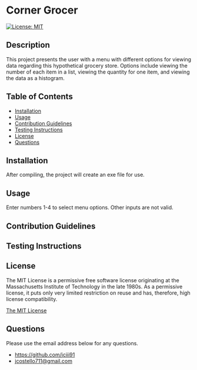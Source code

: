 # Corner Grocer

[![License: MIT](https://img.shields.io/badge/License-MIT-yellow.svg)](https://opensource.org/licenses/MIT)

## Description

This project presents the user with a menu with different options for viewing data regarding this hypothetical grocery store. Options include viewing the number of each item in a list, viewing the quantity for one item, and viewing the data as a histogram.

## Table of Contents

- [Installation](#installation)
- [Usage](#usage)
- [Contribution Guidelines](#contribution-guidelines)
- [Testing Instructions](#testing-instructions)
- [License](#license)
- [Questions](#questions)

## Installation

After compiling, the project will create an exe file for use.

## Usage

Enter numbers 1-4 to select menu options. Other inputs are not valid.

## Contribution Guidelines



## Testing Instructions



## License

The MIT License is a permissive free software license originating at the Massachusetts Institute of Technology in the late 1980s. As a permissive license, it puts only very limited restriction on reuse and has, therefore, high license compatibility.

[The MIT License](https://opensource.org/licenses/MIT)

## Questions

Please use the email address below for any questions.

- https://github.com/jciii91
- jcostello711@gmail.com

